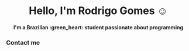 <h1 align="center">Hello, I'm Rodrigo Gomes ☺️</h1>
<h4 align="center">I'm a Brazilian :green_heart: student passionate about programming</h4font>

<h3>Contact me</h3>
